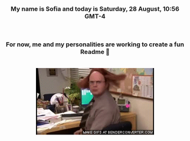 


<div align="center">
<h3 >My name is Sofia and today is Saturday, 28 August, 10:56 GMT-4</h3><br>
<h3 >For now, me and my personalities are working to create a fun Readme 👋
</h3><br>
<img src='img/dwight.gif' alt='working...'/>
</div>
